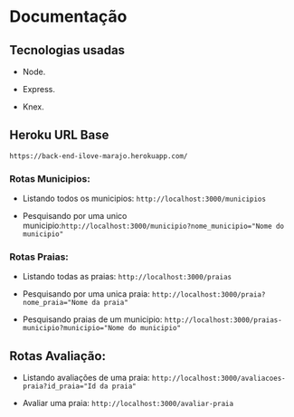 # Documentação

## Tecnologias usadas

- Node.

- Express.

- Knex.

## Heroku URL Base

`https://back-end-ilove-marajo.herokuapp.com/`

### Rotas Municipios:

- Listando todos os municipios: `http://localhost:3000/municipios`

- Pesquisando por uma unico municipio:`http://localhost:3000/municipio?nome_municipio="Nome do municipio"`


### Rotas Praias:

- Listando todas as praias: `http://localhost:3000/praias`

- Pesquisando por uma unica praia: `http://localhost:3000/praia?nome_praia="Nome da praia"`

- Pesquisando praias de um municipio: `http://localhost:3000/praias-municipio?municipio="Nome do municipio"`

## Rotas Avaliação: 

- Listando avaliações de uma praia: `http://localhost:3000/avaliacoes-praia?id_praia="Id da praia"`

- Avaliar uma praia: `http://localhost:3000/avaliar-praia`